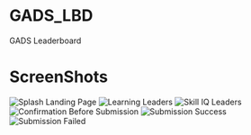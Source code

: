 # GADS_LBD
GADS Leaderboard

# ScreenShots
![](https://github.com/ShadKobimbo/GADS_LBD/blob/master/ScreenShots/SplashScreen.png?raw=true "Splash Landing Page")
![](https://github.com/ShadKobimbo/GADS_LBD/blob/master/ScreenShots/Learning_leaders.png?raw=true "Learning Leaders")
![](https://github.com/ShadKobimbo/GADS_LBD/blob/master/ScreenShots/Skill_IQ_Leaders.png?raw=true "Skill IQ Leaders")
![](https://github.com/ShadKobimbo/GADS_LBD/blob/master/ScreenShots/AreYouSure.png?raw=true "Confirmation Before Submission")
![](https://github.com/ShadKobimbo/GADS_LBD/blob/master/ScreenShots/Submission_Success.png?raw=true "Submission Success")
![](https://github.com/ShadKobimbo/GADS_LBD/blob/master/ScreenShots/Submission_Failled.png?raw=true "Submission Failed")


